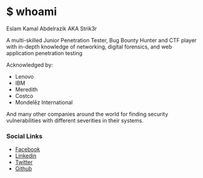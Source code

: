 # $ whoami

Eslam Kamal Abdelrazik AKA Strik3r

A multi-skilled Junior Penetration Tester, Bug Bounty Hunter and CTF player with in-depth knowledge of networking, digital forensics, and web application penetration testing&#x20;

Acknowledged by:

* Lenovo
* IBM
* Meredith
* Costco
* Mondelēz International

And many other companies around the world for finding security vulnerabilities with different severities in their systems.

### Social Links

* [Facebook](https://www.facebook.com/StrikerHacker33/)
* [Linkedin](https://www.linkedin.com/in/eslam-kamal/)
* [Twitter](https://twitter.com/xxEslam\_Kamalxx)
* [Github](https://github.com/strik3r0x1)
